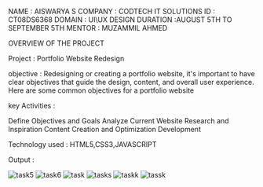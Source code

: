 NAME : AISWARYA S
COMPANY : CODTECH IT SOLUTIONS 
ID : CT08DS6368
DOMAIN : UI\UX DESIGN
DURATION :AUGUST 5TH TO SEPTEMBER 5TH
MENTOR : MUZAMMIL AHMED

OVERVIEW OF THE PROJECT 

Project : Portfolio Website Redesign 

objective :
Redesigning or creating a portfolio website, it's important to have clear objectives that guide the design, content, and overall user experience. Here are some common objectives for a portfolio website

key Activities :

Define Objectives and Goals
Analyze Current Website
Research and Inspiration
Content Creation and Optimization
Development

Technology used :
HTML5,CSS3,JAVASCRIPT


Output :

![task5](https://github.com/user-attachments/assets/3ba4478c-8c87-450e-89cb-97b064c6f7c6)
![task6](https://github.com/user-attachments/assets/fb5ec391-7fb2-4021-8811-975721f0ff59)
![task](https://github.com/user-attachments/assets/10270b0d-002c-4827-8c38-1cf5fcc3123d)
![tasks](https://github.com/user-attachments/assets/69882539-0b44-49d8-86ea-1667f53d8fd8)
![taskk](https://github.com/user-attachments/assets/9f3cf781-7624-456f-a7a5-300c2913b15b)
![tassk](https://github.com/user-attachments/assets/e42f17a7-e954-4865-93b4-4c3981900c9a)



